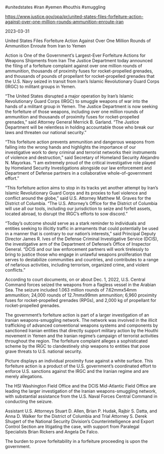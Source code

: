 #unitedstates 
#iran 
#yemen 
#houthis 
#smuggling

https://www.justice.gov/opa/pr/united-states-files-forfeiture-action-against-over-one-million-rounds-ammunition-enroute-iran

2023-03-31

United States Files Forfeiture Action Against Over One Million Rounds of Ammunition Enroute from Iran to Yemen

Action is One of the Government’s Largest-Ever Forfeiture Actions for Weapons Shipments from Iran
The Justice Department today announced the filing of a forfeiture complaint against over one million rounds of ammunition, thousands of proximity fuses for rocket-propelled grenades, and thousands of pounds of propellant for rocket-propelled grenades that the U.S. Navy seized in transit from Iran’s Islamic Revolutionary Guard Corps (IRGC) to militant groups in Yemen.

“The United States disrupted a major operation by Iran’s Islamic Revolutionary Guard Corps (IRGC) to smuggle weapons of war into the hands of a militant group in Yemen. The Justice Department is now seeking the forfeiture of those weapons, including over one million rounds of ammunition and thousands of proximity fuses for rocket-propelled grenades,” said Attorney General Merrick B. Garland. “The Justice Department will be relentless in holding accountable those who break our laws and threaten our national security.”

“This forfeiture action prevents ammunition and dangerous weapons from falling into the wrong hands and highlights the importance of our investigative work to deny criminal and terrorist networks their instruments of violence and destruction,” said Secretary of Homeland Security Alejandro N. Mayorkas. “I am extremely proud of the critical investigative role played by Homeland Security Investigations alongside our law enforcement and Department of Defense partners in a collaborative whole-of-government effort.”

“This forfeiture action aims to stop in its tracks yet another attempt by Iran’s Islamic Revolutionary Guard Corps and its proxies to fuel violence and conflict around the globe,” said U.S. Attorney Matthew M. Graves for the District of Columbia. “The U.S. Attorney’s Office for the District of Columbia will use all our tools, including our jurisdiction to seize and forfeit assets, located abroad, to disrupt the IRGC’s efforts to sow discord.”

“Today’s outcome should serve as a stark reminder to individuals and entities seeking to illicitly traffic in armaments that could potentially be used in a manner that is contrary to our nation’s interests,” said Principal Deputy Director James R. Ives of the Defense Criminal Investigative Service (DCIS), the investigative arm of the Department of Defense’s Office of Inspector General. “DCIS and our law enforcement partners will work tirelessly to bring to justice those who engage in unlawful weapons proliferation that serves to destabilize communities and countries, and contributes to a range of nefarious activities, including terrorism, organized crime, and violent conflicts.”

According to court documents, on or about Dec. 1, 2022, U.S. Central Command forces seized the weapons from a flagless vessel in the Arabian Sea. The seizure included 1.063 million rounds of 7.62mmx54mm ammunition; 24,000 rounds of 12.7mmx99mm ammunition; 6,960 proximity fuses for rocket-propelled grenades (RPGs), and 2,000 kg of propellant for rocket-propelled grenades.


The government’s forfeiture action is part of a larger investigation of an Iranian weapons-smuggling network. The network was involved in the illicit trafficking of advanced conventional weapons systems and components by sanctioned Iranian entities that directly support military action by the Houthi movement in Yemen and the Iranian regime’s campaign of terrorist activities throughout the region. The forfeiture complaint alleges a sophisticated scheme by the IRGC to clandestinely ship weapons to entities that pose grave threats to U.S. national security. 

Picture displays an individual proximity fuse against a white surface.
This forfeiture action is a product of the U.S. government’s coordinated effort to enforce U.S. sanctions against the IRGC and the Iranian regime and are merely allegations.

The HSI Washington Field Office and the DCIS Mid-Atlantic Field Office are leading the larger investigation of the Iranian weapons-smuggling network, with substantial assistance from the U.S. Naval Forces Central Command in conducting the seizure. 

Assistant U.S. Attorneys Stuart D. Allen, Brian P. Hudak, Rajbir S. Datta, and Anna D. Walker for the District of Columbia and Trial Attorney S. Derek Shugert of the National Security Division’s Counterintelligence and Export Control Section are litigating the case, with support from Paralegal Specialists Brian Rickers and Angela De Falco.

The burden to prove forfeitability in a forfeiture proceeding is upon the government.